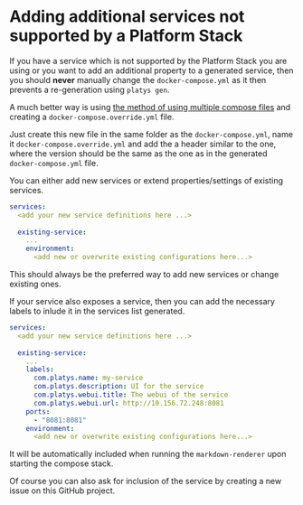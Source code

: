 # Adding additional services not supported by a Platform Stack

If you have a service which is not supported by the Platform Stack you are using or you want to add an additional property to a generated service, then you should **never** manually change the `docker-compose.yml` as it then prevents a re-generation using `platys gen`. 

A much better way is using [the method of using multiple compose files](https://docs.docker.com/compose/extends/#multiple-compose-files) and creating a `docker-compose.override.yml` file.

Just create this new file in the same folder as the `docker-compose.yml`, name it `docker-compose.override.yml` and add the a header similar to the one, where the version should be the same as the one as in the generated `docker-compose.yml` file.

You can either add new services or extend properties/settings of existing services.

```yaml
services:
  <add your new service definitions here ...>
  
  existing-service:
    ...
    environment:
      <add new or overwrite existing configurations here...>
```

This should always be the preferred way to add new services or change existing ones. 

If your service also exposes a service, then you can add the necessary labels to inlude it in the services list generated. 

```yaml
services:
  <add your new service definitions here ...>
  
  existing-service:
    ...
    labels:
      com.platys.name: my-service
      com.platys.description: UI for the service
      com.platys.webui.title: The webui of the service
      com.platys.webui.url: http://10.156.72.248:8081        
    ports:
      - "8081:8081"
    environment:
      <add new or overwrite existing configurations here...>
```

It will be automatically included when running the `markdown-renderer` upon starting the compose stack.

Of course you can also ask for inclusion of the service by creating a new issue on this GitHub project. 
   
